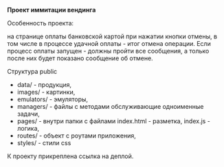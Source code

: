 **Проект иммитации вендинга**

Особенность проекта:

на странице оплаты банковской картой при нажатии кнопки отмены, в том числе в процессе удачной оплаты - итог отмена операции.
Если процесс оплаты запущен - должны пройти все сообщения, а только после них будет показано сообщение об отмене.

Структура public

- data/ - продукция,
- images/ - картинки,
- emulators/ - эмуляторы,
- managers/ - файлы с методами обслуживающие одноименные задачи,
- pages/ - внутри папки с файлами index.html - разметка, index.js - логика,
- routes/ - объект с роутами приложения,
- styles/ - стили css

К проекту прикреплена ссылка на деплой.